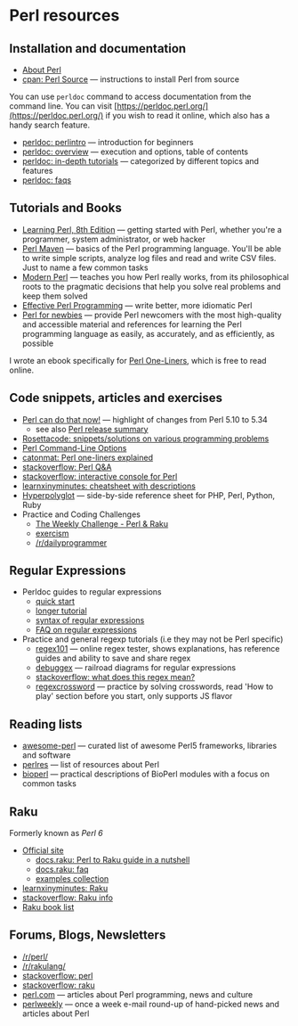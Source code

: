 # Perl resources

## Installation and documentation

* [About Perl](https://www.perl.org/about.html)
* [cpan: Perl Source](https://www.cpan.org/src/README.html) — instructions to install Perl from source

You can use `perldoc` command to access documentation from the command line. You can visit [https://perldoc.perl.org/](https://perldoc.perl.org/) if you wish to read it online, which also has a handy search feature.

* [perldoc: perlintro](https://perldoc.perl.org/perlintro) — introduction for beginners
* [perldoc: overview](https://perldoc.perl.org/perl#Overview) — execution and options, table of contents
* [perldoc: in-depth tutorials](https://perldoc.perl.org/perl#Tutorials) — categorized by different topics and features
* [perldoc: faqs](https://perldoc.perl.org/perlfaq)

## Tutorials and Books

* [Learning Perl, 8th Edition](https://www.oreilly.com/library/view/learning-perl-8th/9781492094944/) — getting started with Perl, whether you're a programmer, system administrator, or web hacker
* [Perl Maven](https://perlmaven.com/perl-tutorial) — basics of the Perl programming language. You'll be able to write simple scripts, analyze log files and read and write CSV files. Just to name a few common tasks
* [Modern Perl](https://www.modernperlbooks.com/books/modern_perl_2016/) — teaches you how Perl really works, from its philosophical roots to the pragmatic decisions that help you solve real problems and keep them solved
* [Effective Perl Programming](https://www.effectiveperlprogramming.com/about/) — write better, more idiomatic Perl
* [Perl for newbies](https://perl-begin.org/tutorials/perl-for-newbies/) — provide Perl newcomers with the most high-quality and accessible material and references for learning the Perl programming language as easily, as accurately, and as efficiently, as possible

I wrote an ebook specifically for [Perl One-Liners](https://learnbyexample.github.io/learn_perl_oneliners/), which is free to read online.

## Code snippets, articles and exercises

* [Perl can do that now!](https://phoenixtrap.com/2021/05/25/perl-can-do-that-now/) — highlight of changes from Perl 5.10 to 5.34
    * see also [Perl release summary](https://sheet.shiar.nl/perl/)
* [Rosettacode: snippets/solutions on various programming problems](https://rosettacode.org/wiki/Category:Perl)
* [Perl Command-Line Options](https://www.perl.com/pub/2004/08/09/commandline.html/)
* [catonmat: Perl one-liners explained](https://catonmat.net/perl-one-liners-explained-part-one)
* [stackoverflow: Perl Q&A](https://stackoverflow.com/questions/tagged/perl?sort=votes&pageSize=15)
* [stackoverflow: interactive console for Perl](https://stackoverflow.com/q/73667/4082052)
* [learnxinyminutes: cheatsheet with descriptions](https://learnxinyminutes.com/perl/)
* [Hyperpolyglot](https://perl-begin.org/tutorials/hyperpolyglot/sheet1.html) — side-by-side reference sheet for PHP, Perl, Python, Ruby
* Practice and Coding Challenges
    * [The Weekly Challenge - Perl & Raku](https://theweeklychallenge.org/)
    * [exercism](https://exercism.org/tracks/perl5)
    * [/r/dailyprogrammer](https://old.reddit.com/r/dailyprogrammer)

## Regular Expressions

* Perldoc guides to regular expressions
    * [quick start](https://perldoc.perl.org/perlrequick)
    * [longer tutorial](https://perldoc.perl.org/perlretut)
    * [syntax of regular expressions](https://perldoc.perl.org/perlre)
    * [FAQ on regular expressions](https://perldoc.perl.org/perlfaq#perlfaq6:-Regular-Expressions)
* Practice and general regexp tutorials (i.e they may not be Perl specific)
    * [regex101](https://regex101.com/) — online regex tester, shows explanations, has reference guides and ability to save and share regex
    * [debuggex](https://www.debuggex.com) — railroad diagrams for regular expressions
    * [stackoverflow: what does this regex mean?](https://stackoverflow.com/q/22937618/4082052)
    * [regexcrossword](https://regexcrossword.com/) — practice by solving crosswords, read 'How to play' section before you start, only supports JS flavor

## Reading lists

* [awesome-perl](https://github.com/hachiojipm/awesome-perl) — curated list of awesome Perl5 frameworks, libraries and software
* [perlres](https://github.com/thibaultduponchelle/perlres) — list of resources about Perl
* [bioperl](https://bioperl.org/howtos/index.html) — practical descriptions of BioPerl modules with a focus on common tasks

## Raku

Formerly known as *Perl 6*

* [Official site](https://www.raku.org/)
	* [docs.raku: Perl to Raku guide in a nutshell](https://docs.raku.org/language/5to6-nutshell)
    * [docs.raku: faq](https://docs.raku.org/language/faq)
	* [examples collection](https://examples.p6c.dev/index.html)
* [learnxinyminutes: Raku](https://learnxinyminutes.com/raku/)
* [stackoverflow: Raku info](https://stackoverflow.com/tags/raku/info)
* [Raku book list](https://perl6book.com/)

## Forums, Blogs, Newsletters

* [/r/perl/](https://old.reddit.com/r/perl/)
* [/r/rakulang/](https://old.reddit.com/r/rakulang/)
* [stackoverflow: perl](https://stackoverflow.com/tags/perl)
* [stackoverflow: raku](https://stackoverflow.com/tags/raku)
* [perl.com](https://www.perl.com/) — articles about Perl programming, news and culture
* [perlweekly](https://perlweekly.com/) — once a week e-mail round-up of hand-picked news and articles about Perl
